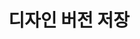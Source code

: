 ---
layout: default
title: 디자인 버전 저장
nav_order: 2
permalink: /docs/assemblies/designs/save_versions_of_designs
parent: 디자인
grand_parent: 조립품
---